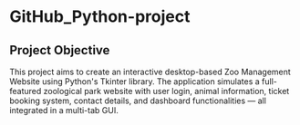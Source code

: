 # GitHub_Python-project

## Project Objective
This project aims to create an interactive desktop-based Zoo Management Website using Python's Tkinter library. The application simulates a full-featured zoological park website with user login, animal information, ticket booking system, contact details, and dashboard functionalities — all integrated in a multi-tab GUI.
